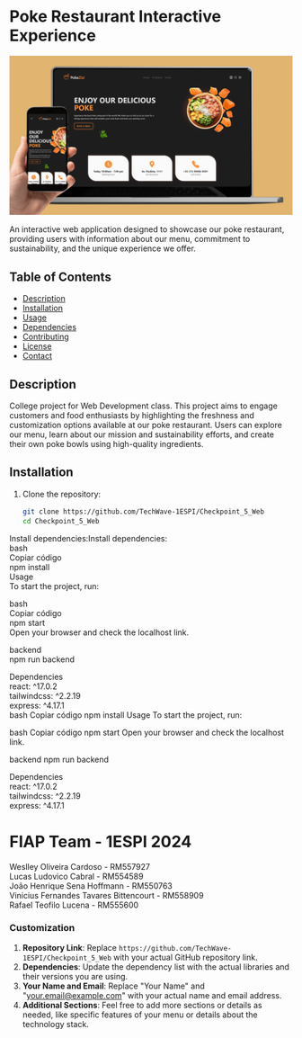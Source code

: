 # Poke Restaurant Interactive Experience

![Project Photo](/src/assets/project-photo.png)

An interactive web application designed to showcase our poke restaurant, providing users with information about our menu, commitment to sustainability, and the unique experience we offer.

## Table of Contents
- [Description](#description)
- [Installation](#installation)
- [Usage](#usage)
- [Dependencies](#dependencies)
- [Contributing](#contributing)
- [License](#license)
- [Contact](#contact)

## Description

College project for Web Development class.
This project aims to engage customers and food enthusiasts by highlighting the freshness and customization options available at our poke restaurant. Users can explore our menu, learn about our mission and sustainability efforts, and create their own poke bowls using high-quality ingredients.

## Installation

1. Clone the repository:
   ```bash
   git clone https://github.com/TechWave-1ESPI/Checkpoint_5_Web
   cd Checkpoint_5_Web
Install dependencies:Install dependencies:<br/>
bash<br/>
Copiar código<br/>
npm install<br/>
Usage<br/>
To start the project, run:<br/>

bash<br/>
Copiar código<br/>
npm start<br/>
Open your browser and check the localhost link.<br/>

backend<br/>
npm run backend<br/>

Dependencies<br/>
react: ^17.0.2<br/>
tailwindcss: ^2.2.19<br/>
express: ^4.17.1<br/>
bash
Copiar código
npm install
Usage
To start the project, run:

bash
Copiar código
npm start
Open your browser and check the localhost link.

backend
npm run backend

Dependencies<br/>
react: ^17.0.2<br/>
tailwindcss: ^2.2.19<br/>
express: ^4.17.1<br/>

# FIAP Team - 1ESPI 2024
Weslley Oliveira Cardoso - RM557927<br/>
Lucas Ludovico Cabral - RM554589<br/>
João Henrique Sena Hoffmann - RM550763<br/>
Vinicius Fernandes Tavares Bittencourt - RM558909<br/>
Rafael Teofilo Lucena - RM555600<br/>


### Customization
1. **Repository Link**: Replace `https://github.com/TechWave-1ESPI/Checkpoint_5_Web` with your actual GitHub repository link.
2. **Dependencies**: Update the dependency list with the actual libraries and their versions you are using.
3. **Your Name and Email**: Replace "Your Name" and "your.email@example.com" with your actual name and email address.
4. **Additional Sections**: Feel free to add more sections or details as needed, like specific features of your menu or details about the technology stack.
